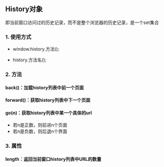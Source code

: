 ## History对象

即当前窗口访问过的历史记录，而不是整个浏览器的历史记录，是一个set集合

### 1. 使用方式

- window.history.方法();

- history.方法名();

### 2. 方法

#### back()：加载history列表中前一个页面

#### forward()：获取history列表中下一个页面

#### go(n)：获取history列表中某一个具体的url

- 若n是正数，则前进n个页面
- 若n是负数，则后退n个界面

### 3. 属性

#### length：返回当前窗口history列表中URL的数量

